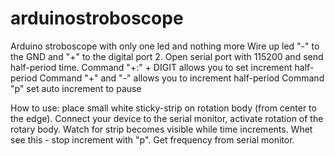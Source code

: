 # arduinostroboscope
Arduino stroboscope with only one led and nothing more
Wire up led "-" to the GND and "+" to the digital port 2.
Open serial port with 115200 and send half-period time.
Command "+:" + DIGIT allows you to set increment half-period
Command "+" and "-" allows you to increment half-period
Command "p" set auto increment to pause

How to use: place small white sticky-strip on rotation body (from center to the edge). Connect your device to the serial monitor, activate rotation of the rotary body. Watch for strip becomes visible while time increments. Whet see this - stop increment with "p". Get frequency from serial monitor.
